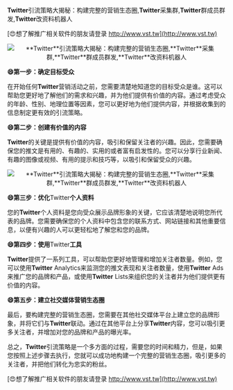 **Twitter**引流策略大揭秘：构建完整的营销生态圈,**Twitter**采集群,**Twitter**群成员群发,**Twitter**改资料机器人

[😍想了解推广相关软件的朋友请登录 http://www.vst.tw](http://www.vst.tw)

 <center><img src="https://vst.tw/MP4/tuiguang/png/5.png" alt="**Twitter**引流策略大揭秘：构建完整的营销生态圈,**Twitter**采集群,**Twitter**群成员群发,**Twitter**改资料机器人"></center>

**😄第一步：确定目标受众**

在开始任何**Twitter**营销活动之前，您需要清楚地知道您的目标受众是谁。这可以帮助您更好地了解他们的需求和兴趣，并为他们提供有价值的内容。通过考虑受众的年龄、性别、地理位置等因素，您可以更好地为他们提供内容，并根据收集到的信息制定更有效的引流策略。

**😄第二步：创建有价值的内容**

**Twitter**的关键是提供有价值的内容，吸引和保留关注者的兴趣。因此，您需要确保您的推文是有用的、有趣的、实用的或者富有启发性的。您可以分享行业新闻、有趣的图像或视频、有用的提示和技巧等，以吸引和保留受众的兴趣。

 <center><img src="https://vst.tw/MP4/tuiguang/png/2.png" alt="**Twitter**引流策略大揭秘：构建完整的营销生态圈,**Twitter**采集群,**Twitter**群成员群发,**Twitter**改资料机器人"></center>

**😄第三步：优化**Twitter**个人资料**

您的**Twitter**个人资料是您向受众展示品牌形象的关键，它应该清楚地说明您所代表的品牌。您需要确保您的个人资料中包含您的联系方式、网站链接和其他重要信息，以便有兴趣的人可以更轻松地了解您和您的品牌。

**😄第四步：使用**Twitter**工具**

**Twitter**提供了一系列工具，可以帮助您更好地管理和增加关注者数量。例如，您可以使用**Twitter** Analytics来监测您的推文表现和关注者数量，使用**Twitter** Ads来推广您的品牌和产品，或使用**Twitter** Lists来组织您的关注者并为他们提供更有价值的内容。

**😄第五步：建立社交媒体营销生态圈**

最后，要构建完整的营销生态圈，您需要在其他社交媒体平台上建立您的品牌形象，并将它们与**Twitter**联动。通过在其他平台上分享**Twitter**内容，您可以吸引更多关注者，并增加对您的品牌和产品的曝光率。

总之，**Twitter**引流策略是一个多方面的过程，需要您的时间和精力，但是，如果您按照上述步骤去执行，您就可以成功地构建一个完整的营销生态圈，吸引更多的关注者，并把他们转化为忠实的粉丝。

[😍想了解推广相关软件的朋友请登录 http://www.vst.tw](http://www.vst.tw)




